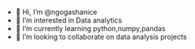 - 👋 Hi, I’m @ngogashanice
- 👀 I’m interested in Data analytics
- 🌱 I’m currently learning python,numpy,pandas
- 💞️ I’m looking to collaborate on data analysis projects
  

<!---
ngogashanice/ngogashanice is a ✨ special ✨ repository because its `README.md` (this file) appears on your GitHub profile.
You can click the Preview link to take a look at your changes.
--->
